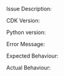 Issue Description: <mention the Github issue number for this pull request>

CDK Version: <provide the CDK version you are using>

Python version: <provide the Python version you are using>

Error Message: <Error Message if any> 

Expected Behaviour: <Please explain what you expected to happen> 

Actual Behaviour: <Please explain what actually happened> 

